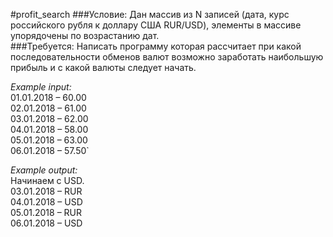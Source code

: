 #profit_search
###Условие:
Дан массив из N записей (дата, курс российского рубля к доллару США
RUR/USD), элементы в массиве упорядочены по возрастанию дат.\
###Требуется:
Написать программу которая рассчитает при какой последовательности
обменов валют возможно заработать наибольшую прибыль и с какой
валюты следует начать.

_Example input:_\
01.01.2018 – 60.00\
02.01.2018 – 61.00\
03.01.2018 – 62.00\
04.01.2018 – 58.00\
05.01.2018 – 63.00\
06.01.2018 – 57.50`

_Example output:_\
Начинаем с USD.\
03.01.2018 – RUR\
04.01.2018 – USD\
05.01.2018 – RUR\
06.01.2018 – USD
